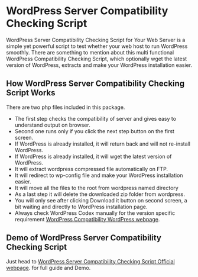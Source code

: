 WordPress Server Compatibility Checking Script
=============================================


WordPress Server Compatibility Checking Script for Your Web Server is a simple yet powerful script to test whether your web host to run WordPress smoothly. There are something to mention about this multi functional WordPress Compatibility Checking Script, which optionally wget the latest version of WordPress, extracts and make your WordPress installation easier.


How WordPress Server Compatibility Checking Script Works
-------------------------------------------------


There are two php files included in this package. 

* The first step checks the compatibility of server and gives easy to understand output on browser.
* Second one runs only if you click the next step button on the first screen. 
* If WordPress is already installed, it will return back and will not re-install WordPress. 
* If WordPress is already installed, it will wget the  latest version of WordPress. 
* It will extract wordpress compressed file automatically on FTP. 
* It will redirect to wp-config file and make your WordPress installation easier. 
* It will move all the files to the root from wordpress named directory
* As a last step it will delete the downloaded zip folder from wordpress.
* You will only see after clicking Download it button on second screen, a bit waiting and directly to WordPress installation page.
* Always check WordPress Codex manually for the version specific requirement [WordPress Compatibility WordPress webpage][1].




Demo of WordPress Server Compatibility Checking Script
-----------------------------------------------------


Just head to [WordPress Server Compatibility Checking Script Official webpage][2]. for full guide and Demo.




   [1]: http://wordpress.org/about/requirements/
   [2]: http://thecustomizewindows.com/2012/10/wordpress-compatibility-checking-script-for-your-web-server/ "WordPress Compatibility Checking Script"
